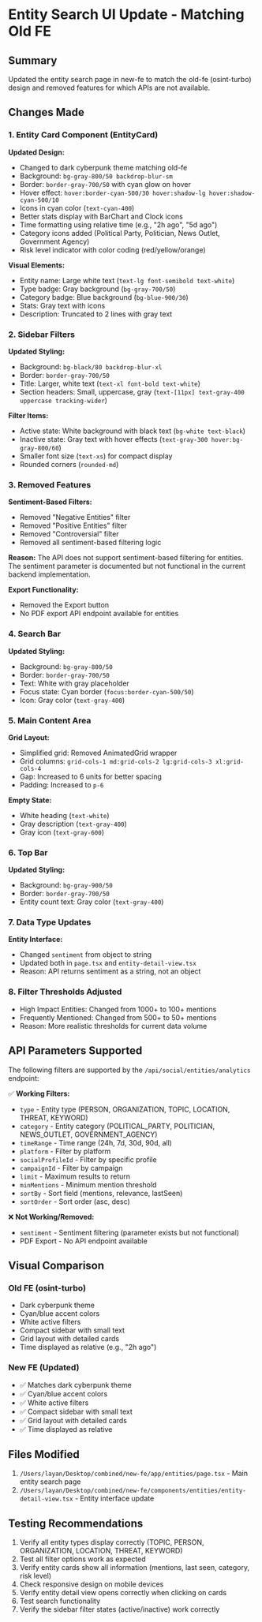 # Entity Search UI Update - Matching Old FE

## Summary
Updated the entity search page in new-fe to match the old-fe (osint-turbo) design and removed features for which APIs are not available.

## Changes Made

### 1. Entity Card Component (EntityCard)
**Updated Design:**
- Changed to dark cyberpunk theme matching old-fe
- Background: `bg-gray-800/50 backdrop-blur-sm`
- Border: `border-gray-700/50` with cyan glow on hover
- Hover effect: `hover:border-cyan-500/30 hover:shadow-lg hover:shadow-cyan-500/10`
- Icons in cyan color (`text-cyan-400`)
- Better stats display with BarChart and Clock icons
- Time formatting using relative time (e.g., "2h ago", "5d ago")
- Category icons added (Political Party, Politician, News Outlet, Government Agency)
- Risk level indicator with color coding (red/yellow/orange)

**Visual Elements:**
- Entity name: Large white text (`text-lg font-semibold text-white`)
- Type badge: Gray background (`bg-gray-700/50`)
- Category badge: Blue background (`bg-blue-900/30`)
- Stats: Gray text with icons
- Description: Truncated to 2 lines with gray text

### 2. Sidebar Filters
**Updated Styling:**
- Background: `bg-black/80 backdrop-blur-xl`
- Border: `border-gray-700/50`
- Title: Larger, white text (`text-xl font-bold text-white`)
- Section headers: Small, uppercase, gray (`text-[11px] text-gray-400 uppercase tracking-wider`)

**Filter Items:**
- Active state: White background with black text (`bg-white text-black`)
- Inactive state: Gray text with hover effects (`text-gray-300 hover:bg-gray-800/60`)
- Smaller font size (`text-xs`) for compact display
- Rounded corners (`rounded-md`)

### 3. Removed Features
**Sentiment-Based Filters:**
- Removed "Negative Entities" filter
- Removed "Positive Entities" filter  
- Removed "Controversial" filter
- Removed all sentiment-based filtering logic

**Reason:** The API does not support sentiment-based filtering for entities. The sentiment parameter is documented but not functional in the current backend implementation.

**Export Functionality:**
- Removed the Export button
- No PDF export API endpoint available for entities

### 4. Search Bar
**Updated Styling:**
- Background: `bg-gray-800/50`
- Border: `border-gray-700/50`
- Text: White with gray placeholder
- Focus state: Cyan border (`focus:border-cyan-500/50`)
- Icon: Gray color (`text-gray-400`)

### 5. Main Content Area
**Grid Layout:**
- Simplified grid: Removed AnimatedGrid wrapper
- Grid columns: `grid-cols-1 md:grid-cols-2 lg:grid-cols-3 xl:grid-cols-4`
- Gap: Increased to 6 units for better spacing
- Padding: Increased to `p-6`

**Empty State:**
- White heading (`text-white`)
- Gray description (`text-gray-400`)
- Gray icon (`text-gray-600`)

### 6. Top Bar
**Updated Styling:**
- Background: `bg-gray-900/50`
- Border: `border-gray-700/50`
- Entity count text: Gray color (`text-gray-400`)

### 7. Data Type Updates
**Entity Interface:**
- Changed `sentiment` from object to string
- Updated both in `page.tsx` and `entity-detail-view.tsx`
- Reason: API returns sentiment as a string, not an object

### 8. Filter Thresholds Adjusted
- High Impact Entities: Changed from 1000+ to 100+ mentions
- Frequently Mentioned: Changed from 500+ to 50+ mentions
- Reason: More realistic thresholds for current data volume

## API Parameters Supported
The following filters are supported by the `/api/social/entities/analytics` endpoint:

✅ **Working Filters:**
- `type` - Entity type (PERSON, ORGANIZATION, TOPIC, LOCATION, THREAT, KEYWORD)
- `category` - Entity category (POLITICAL_PARTY, POLITICIAN, NEWS_OUTLET, GOVERNMENT_AGENCY)
- `timeRange` - Time range (24h, 7d, 30d, 90d, all)
- `platform` - Filter by platform
- `socialProfileId` - Filter by specific profile
- `campaignId` - Filter by campaign
- `limit` - Maximum results to return
- `minMentions` - Minimum mention threshold
- `sortBy` - Sort field (mentions, relevance, lastSeen)
- `sortOrder` - Sort order (asc, desc)

❌ **Not Working/Removed:**
- `sentiment` - Sentiment filtering (parameter exists but not functional)
- PDF Export - No API endpoint available

## Visual Comparison

### Old FE (osint-turbo)
- Dark cyberpunk theme
- Cyan/blue accent colors
- White active filters
- Compact sidebar with small text
- Grid layout with detailed cards
- Time displayed as relative (e.g., "2h ago")

### New FE (Updated)
- ✅ Matches dark cyberpunk theme
- ✅ Cyan/blue accent colors
- ✅ White active filters
- ✅ Compact sidebar with small text
- ✅ Grid layout with detailed cards
- ✅ Time displayed as relative

## Files Modified
1. `/Users/layan/Desktop/combined/new-fe/app/entities/page.tsx` - Main entity search page
2. `/Users/layan/Desktop/combined/new-fe/components/entities/entity-detail-view.tsx` - Entity interface update

## Testing Recommendations
1. Verify all entity types display correctly (TOPIC, PERSON, ORGANIZATION, LOCATION, THREAT, KEYWORD)
2. Test all filter options work as expected
3. Verify entity cards show all information (mentions, last seen, category, risk level)
4. Check responsive design on mobile devices
5. Verify entity detail view opens correctly when clicking on cards
6. Test search functionality
7. Verify the sidebar filter states (active/inactive) work correctly


